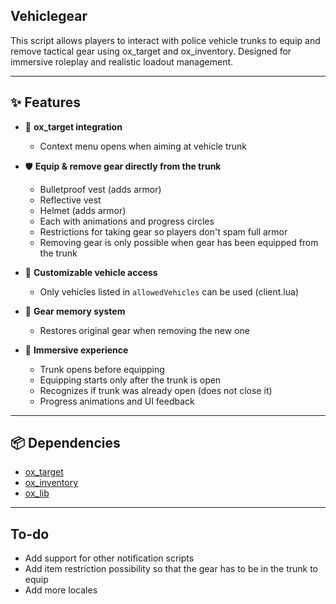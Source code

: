 ## Vehiclegear
This script allows players to interact with police vehicle trunks to equip and remove tactical gear using ox_target and ox_inventory. Designed for immersive roleplay and realistic loadout management.

---

## ✨ Features

- 🎯 **ox_target integration**
  - Context menu opens when aiming at vehicle trunk

- 🛡️ **Equip & remove gear directly from the trunk**
  - Bulletproof vest (adds armor)
  - Reflective vest
  - Helmet (adds armor)
  - Each with animations and progress circles
  - Restrictions for taking gear so players don't spam full armor
  - Removing gear is only possible when gear has been equipped from the trunk

- 🔐 **Customizable vehicle access**
  - Only vehicles listed in `allowedVehicles` can be used (client.lua)

- 🧠 **Gear memory system**
  - Restores original gear when removing the new one

- 🎥 **Immersive experience**
  - Trunk opens before equipping
  - Equipping starts only after the trunk is open
  - Recognizes if trunk was already open (does not close it)
  - Progress animations and UI feedback

---

## 📦 Dependencies

- [ox_target](https://overextended.dev/ox_target)
- [ox_inventory](https://overextended.dev/ox_inventory)
- [ox_lib](https://overextended.dev/ox_lib)

---

## To-do
- Add support for other notification scripts
- Add item restriction possibility so that the gear has to be in the trunk to equip
- Add more locales
